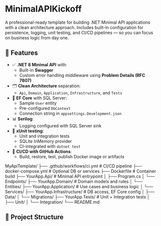 # MinimalAPIKickoff
A professional-ready template for building .NET Minimal API applications with a clean architecture approach. Includes built-in configuration for persistence, logging, unit testing, and CI/CD pipelines — so you can focus on business logic from day one.

## 🚀 Features

- ✅ **.NET 8 Minimal API** with:
  - Built-in **Swagger**
  - Custom error handling middleware using **Problem Details (RFC 7807)**
- 🗂️ **Clean Architecture** separation:
  - `Api`, `Domain`, `Application`, `Infrastructure`, and `Tests`
- 💾 **EF Core** with SQL Server:
  - Sample `User` entity
  - Pre-configured `DbContext`
  - Connection string in `appsettings.Development.json`
- 📊 **Serilog**:
  - Logging configured with SQL Server sink
- 🧪 **xUnit testing**:
  - Unit and integration tests
  - SQLite InMemory provider
  - CI-integrated with `dotnet test`
- 🔧 **CI/CD with GitHub Actions**:
  - Build, restore, test, publish Docker image or artifacts

MyApiTemplate/
├── .github/workflows/ci.yml # CI/CD pipeline
├── docker-compose.yml # Optional DB or services
├── Dockerfile # Container build
├── YourApp.Api/ # Minimal API entrypoint
│ ├── Program.cs
│ └── Endpoints/
├── YourApp.Domain/ # Domain models and rules
│ └── Entities/
├── YourApp.Application/ # Use cases and business logic
│ └── Services/
├── YourApp.Infrastructure/ # DB access, EF Core config
│ ├── Data/
│ └── Migrations/
├── YourApp.Tests/ # Unit + Integration tests
│ ├── Unit/
│ └── Integration/
└── README.md


## 🧱 Project Structure